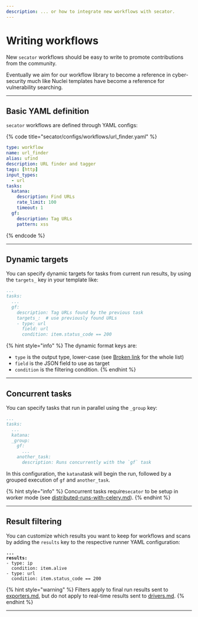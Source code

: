 ```yaml
---
description: ... or how to integrate new workflows with secator.
---
```


# Writing workflows

New `secator` workflows should be easy to write to promote contributions from the community.&#x20;

Eventually we aim for our workflow library to become a reference in cyber-security much like Nuclei templates have become a reference for vulnerability searching.

***

## Basic YAML definition

`secator` workflows are defined through YAML configs:

{% code title="secator/configs/workflows/url_finder.yaml" %}
```yaml
type: workflow
name: url_finder
alias: ufind
description: URL finder and tagger
tags: [http]
input_types:
  - url
tasks:
  katana:
    description: Find URLs
    rate_limit: 100
    timeout: 1
  gf:
    description: Tag URLs
    pattern: xss
```
{% endcode %}

***

## Dynamic targets

You can specify dynamic targets for tasks from current run results, by using the `targets_` key in your template like:

```yaml
...
tasks:
  ...
  gf:
    description: Tag URLs found by the previous task
    targets_:  # use previously found URLs
    - type: url
      field: url
      condition: item.status_code == 200
```

{% hint style="info" %}
The dynamic format keys are:

* `type` is the output type, lower-case (see [Broken link](broken-reference "mention") for the whole list)
* `field` is the JSON field to use as target
* `condition` is the filtering condition.
{% endhint %}

***

## Concurrent tasks

You can specify tasks that run in parallel using the `_group` key:

```yaml
...
tasks:
  ...
  katana:
  _group:
    gf:
      ...
    another_task:
      description: Runs concurrently with the `gf` task
```

In this configuration, the `katana`task will begin the run, followed by a grouped execution of `gf` and `another_task`.

{% hint style="info" %}
Concurrent tasks require`secator` to be setup in worker mode (see [distributed-runs-with-celery.md](../in-depth/distributed-runs-with-celery.md "mention")).
{% endhint %}

***

## Result filtering

You can customize which results you want to keep for workflows and scans by adding the `results` key to the respective runner YAML configuration:

<pre class="language-yaml"><code class="lang-yaml"><strong>...
</strong><strong>results:
</strong>- type: ip
  condition: item.alive
- type: url
  condition: item.status_code == 200
</code></pre>

{% hint style="warning" %}
Filters apply to final run results sent to [exporters.md](../in-depth/concepts/exporters.md "mention"), but do not apply to real-time results sent to [drivers.md](../in-depth/concepts/drivers.md "mention").
{% endhint %}

***
